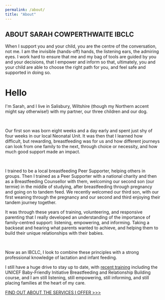 ```yaml
---
permalink: /about/
title: "About"
---
```



## ABOUT SARAH COWPERTHWAITE IBCLC

When I support you and your child, you are the centre of the conversation, not me. I am the invisible (hands-off) hands, the listening ears, the admiring eyes. I work hard to ensure that me and my bag of tools are guided by you and your decisions, that I empower and inform so that, ultimately, you and your child are able to choose the right path for you, and feel safe and supported in doing so.

# Hello

I'm Sarah, and I live in Salisbury, Wiltshire (though my Northern accent might say otherwise!) with my partner, our three children and our dog.

​

Our first son was born eight weeks and a day early and spent just shy of four weeks in our local Neonatal Unit. It was then that I learned how difficult, but rewarding, breastfeeding was for us and how different journeys can look from one family to the next, through choice or necessity, and how much good support made an impact.

​

I trained to be a local breastfeeding Peer Supporter, helping others in groups. Then I trained as a Peer Supporter with a national charity and then as a Breastfeeding Counsellor with them, welcoming our second son (our termie) in the middle of studying, after breastfeeding through pregnancy and going on to tandem feed. We recently welcomed our third son, with our first weaning through the pregnancy and our second and third enjoying their tandem journey together.

 

It was through these years of training, volunteering, and responsive parenting that I really developed an understanding of the importance of family-centred support: listening, empowering, and informing. Taking a backseat and hearing what parents wanted to achieve, and helping them to build their unique relationships with their babies.

​

Now as an IBCLC, I look to combine these principles with a strong professional knowledge of lactation and infant feeding.

 

I still have a huge drive to stay up to date, with [recent training](./training) including the UNICEF Baby-Friendly Initiative Breastfeeding and Relationship Building course, and I am still listening, still empowering, still informing, and still placing families at the heart of my care.

[FIND OUT ABOUT THE SERVICES I OFFER >>>](./services)